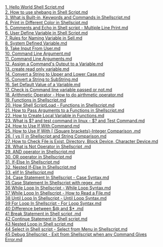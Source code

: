 
<a href="">1. Hello World Shell Script.md</a><br>
<a href="">2. How to use shebang in Shell Script.md</a><br>
<a href="">3. What is Built-in, Keywords and Commands in Shellscript.md</a><br>
<a href="">4. Print in Different Color in Shellscipt.md</a><br>
<a href="">5. Comments and Echo in Shell script - Multiple Line Print.md</a><br>
<a href="">6. User Define Variable in Shell Script.md</a><br>
<a href="">7. Rules for Naming Variable in Sell.md</a><br>
<a href="">8. System Defined Variable.md</a><br>
<a href="">9. Take Input From User.md</a><br>
<a href="">10. Command Line Argument.md</a><br>
<a href="">11. Command Line Arguments.md</a><br>
<a href="">12. Assign a Command's Output to a Variable.md</a><br>
<a href="">13. create read only variable.md</a><br>
<a href="">14. Convert a String to Upper and Lower Case.md</a><br>
<a href="">15. Convert a String to SubString.md</a><br>
<a href="">16. Set Default Value of a Variable.md</a><br>
<a href="">17. Check is Command line variable passed or not.md</a><br>
<a href="">18. Arithmetic Operator - How to do airthmetic operator.md</a><br>
<a href="">19. Functions in Shellscript.md</a><br>
<a href="">20. How Shell ScriptLoad - Functions in Shellscript.md</a><br>
<a href="">21. How to Pass Arguments to a Functions in Shellscript.md</a><br>
<a href="">22. How to Create Local Variable in Functions.md</a><br>
<a href="">23. What is $? and test command in linux - $? and Test Command.md</a><br>
<a href="">24. How to Use If With Command.md</a><br>
<a href="">25. How to Use If With [ (Square brackets)-Integer Comparison .md</a><br>
<a href="">26. [ vs [[ in Shellscript and String Comparison.md</a><br>
<a href="">27. How to Check File is Exist, Directory, Block Device, Character Device.md</a><br>
<a href="">28. What is Not Operator in Shellscript .md</a><br>
<a href="">29. AND operator in Shellscript.md</a><br>
<a href="">30. OR operator in Shellscript.md</a><br>
<a href="">31. If-Else In Shellscript.md</a><br>
<a href="">32. Nested If-Else In Shellscript.md</a><br>
<a href="">33. elif In Shellscript.md</a><br>
<a href="">34. Case Statement In Shellscript - Case Syntax.md</a><br>
<a href="">35 Case Statement In Shellscript with regex .md</a><br>
<a href="">36 While Loop In Shellscript - While Loop Syntax.md</a><br>
<a href="">37 While Loop In Shellscript - How to Read a File.md</a><br>
<a href="">38 Until Loop In Shellscript - Until Loop Syntax.md</a><br>
<a href="">39 For Loop In Shellscript - For Loop Syntax.md</a><br>
<a href="">40 Difference between $@ and $* .md</a><br>
<a href="">41 Break Statement in Shell script .md</a><br>
<a href="">42 Continue Statement in Shell script.md</a><br>
<a href="">43 Nested Loop in Shell script.md</a><br>
<a href="">44 Select in Shell script - Select from Menu in Shellscript.md</a><br>
<a href="">45 Debug Shellscript - Exit from Shellscript when any Command Gives Error.md</a><br>
